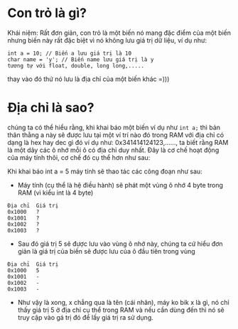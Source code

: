 # Con trỏ là gì?
Khái niệm: Rất đơn giản, con trỏ là một biến nó mang đặc điểm của một biến nhưng biến này rất đặc biệt vì nó không lưu giá trị dữ liệu, ví dụ như:
```
int a = 10; // Biến a lưu giá trị là 10
char name = 'y'; // Biến name lưu giá trị là y
tương tự với float, double, long long,.....
```
thay vào đó thứ nó lưu là địa chỉ của một biến khác =))) 

# Địa chỉ là sao?
chúng ta có thể hiểu rằng, khi khai báo một biến ví dụ như `int a;` thì bản thân thằng a này sẽ được lưu tại một ví trí nào đó trong RAM với địa chỉ có dạng là hex hay dec gì đó ví dụ như: 0x341414124123,......, ta biết rằng RAM là một dãy các ô nhớ mỗi ô có địa chỉ duy nhất. Đây là cơ chế hoạt động của máy tính thôi, cơ chế đó cụ thể hơn như sau:

Khi khai báo int a = 5 máy tính sẽ thao tác các công đoạn như sau:
 - Máy tính (cụ thể là hệ điều hành) sẽ phát một vùng ô nhớ 4 byte trong RAM (vì kiểu int là 4 byte)
```
Địa chỉ  Giá trị
0x1000   ?
0x1001   ?
0x1002   ?
0x1003   ?
```
 - Sau đó giá trị 5 sẽ được lưu vào vùng ô nhớ này, chúng ta cứ hiểu đơn giản là giá trị của biến sẽ được lưu của ô đầu tiên trong vùng 
```
Địa chỉ  Giá trị
0x1000   5 
0x1001   -
0x1002   -
0x1003   -
```
- Như vậy là xong, x chẳng qua là tên (cái nhãn), máy ko bik x là gì, nó chỉ thấy giá trị 5 ở địa chỉ cụ thể trong RAM và nếu cần dùng đến thì nó sẽ truy cập vào gá trị đó để lấy giá trị ra sử dụng.
